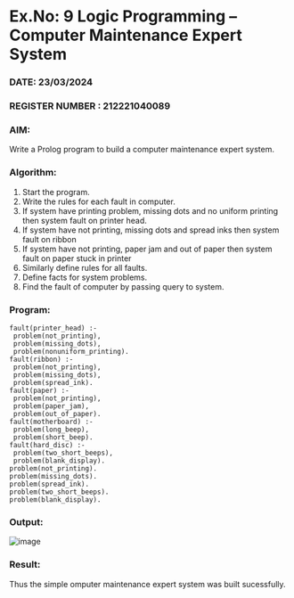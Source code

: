 # Ex.No: 9  Logic Programming –  Computer Maintenance Expert System
### DATE: 23/03/2024                                                                          
### REGISTER NUMBER : 212221040089
### AIM: 
Write a Prolog program to build a computer maintenance expert system.
###  Algorithm:
1. Start the program.
2. Write the rules for each fault in computer.
3. If system have printing problem, missing dots and no uniform printing then system fault on printer head.
4. If system have not printing, missing dots and spread inks then system fault on ribbon
5. If system have not printing, paper jam and out of paper then system fault on paper stuck in printer
6. Similarly define rules for all faults.
7. Define facts for system problems.
8. Find the fault of computer by passing query to system.
     
### Program:

```
fault(printer_head) :- 
 problem(not_printing), 
 problem(missing_dots), 
 problem(nonuniform_printing). 
fault(ribbon) :- 
 problem(not_printing), 
 problem(missing_dots), 
 problem(spread_ink). 
fault(paper) :- 
 problem(not_printing), 
 problem(paper_jam), 
 problem(out_of_paper). 
fault(motherboard) :- 
 problem(long_beep), 
 problem(short_beep). 
fault(hard_disc) :- 
 problem(two_short_beeps), 
 problem(blank_display).
problem(not_printing). 
problem(missing_dots). 
problem(spread_ink). 
problem(two_short_beeps). 
problem(blank_display). 

```









### Output:
![image](https://github.com/Lingasri/AI_Lab_2023-24/assets/143391929/f3d2f918-19f5-424a-8f53-8c03cbd98ff3)




### Result:
Thus the simple omputer maintenance expert system was built sucessfully.
